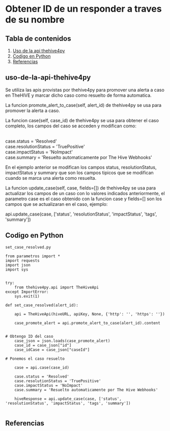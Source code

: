# Obtener ID de un responder a traves de su nombre



## Tabla de contenidos

1. [Uso de la api thehive4py](#uso-de-la-api-thehive4py)
2. [Codigo en Python](#codigo-en-python)
3. [Referencias](#referencias)


## uso-de-la-api-thehive4py 

Se utiliza las apis provistas por thehive4py para promover una alerta a caso en 
TheHIVE y marcar dicho caso como resuelto de forma automatica.

La funcion promote_alert_to_case(self, alert_id) de thehive4py se usa para promover
la alerta a caso.

La funcion case(self, case_id) de thehive4py se usa para obtener el caso completo,
los campos del caso se acceden y modifican como:

<br />    case.status = 'Resolved'
<br />    case.resolutionStatus = 'TruePositive'
<br />    case.impactStatus = 'NoImpact'
<br />    case.summary = 'Resuelto automaticamente por The Hive Webhooks'

En el ejemplo anterior se modifican los campos status, resolutionStatus, impactStatus
y summary que son los campos tipicos que se modifican cuando se marca una alerta como resuelta.


La funcion update_case(self, case, fields=[]) de thehive4py se usa para actualizar 
los campos de un caso con lo valores indicados anteriormente, el parametro case es 
el caso obtenido con la funcion case y fields=[] son los campos que se actualizaran 
en el caso, ejemplo: 

api.update_case(case, ['status', 'resolutionStatus', 'impactStatus', 'tags', 'summary'])



## Codigo en Python 

`set_case_resolved.py`

```
from parametros import *
import requests
import json
import sys


try:
    from thehive4py.api import TheHiveApi
except ImportError:
    sys.exit(1)

def set_case_resolved(alert_id):

    api = TheHiveApi(hiveURL, apiKey, None, {'http': '', 'https': ''})

    case_promote_alert = api.promote_alert_to_case(alert_id).content


# Obtengo ID del caso
    case_json = json.loads(case_promote_alert)
    case_id = case_json["id"]
    case_idCase = case_json["caseId"]

# Ponemos el caso resuelto

    case = api.case(case_id)

    case.status = 'Resolved'
    case.resolutionStatus = 'TruePositive'
    case.impactStatus = 'NoImpact'
    case.summary = 'Resuelto automaticamente por The Hive Webhooks'

    hiveResponse = api.update_case(case, ['status', 'resolutionStatus', 'impactStatus', 'tags', 'summary'])
  
```


## Referencias



